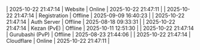 | 2025-10-22 21:47:14 | Website | Online | 2025-10-22 21:47:11 |
| 2025-10-22 21:47:14 | Registration | Offline | 2025-09-09 16:40:23 |
| 2025-10-22 21:47:14 | Auth Server | Offline | 2025-08-18 09:33:31 |
| 2025-10-22 21:47:14 | Kezan (PvE) | Offline | 2025-10-11 12:51:30 |
| 2025-10-22 21:47:14 | Gurubashi (PvP) | Offline | 2025-08-23 21:44:06 |
| 2025-10-22 21:47:14 | Cloudflare | Online | 2025-10-22 21:47:11 |
